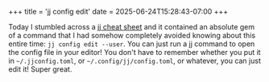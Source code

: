 +++
title = 'jj config edit'
date = 2025-06-24T15:28:43-07:00
+++

Today I stumbled across a [jj cheat sheet](https://justinpombrio.net/src/jj-cheat-sheet.pdf) and it contained an absolute gem of a command that I had somehow completely avoided knowing about this entire time: `jj config edit --user`. You can just run a jj command to open the config file in your editor! You don't have to remember whether you put it in `~/.jjconfig.toml`, or `~/.config/jj/config.toml`, or whatever, you can just edit it! Super great.
